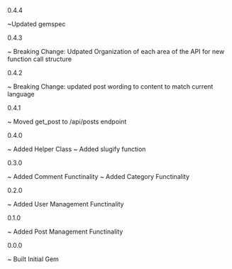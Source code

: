 0.4.4

~Updated gemspec

0.4.3

~ Breaking Change: Udpated Organization of each area of the API for new function call structure

0.4.2

~ Breaking Change: updated post wording to content to match current language

0.4.1

~ Moved get_post to /api/posts endpoint

0.4.0

~ Added Helper Class
~ Added slugify function

0.3.0

~ Added Comment Functinality
~ Added Category Functinality

0.2.0

~ Added User Management Functinality

0.1.0

~ Added Post Management Functinality

0.0.0

~ Built Initial Gem